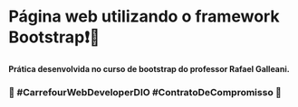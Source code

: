# Página web utilizando o framework Bootstrap:exclamation::punch:

#### Prática desenvolvida no curso de bootstrap do professor Rafael Galleani.


### :rocket: #CarrefourWebDeveloperDIO   #ContratoDeCompromisso :rocket: